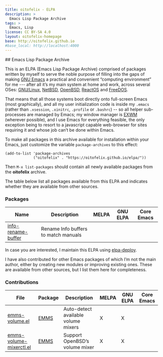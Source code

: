 ```yaml
---
title: oitofelix - ELPA
description: >
  Emacs Lisp Package Archive
tags: >
  Emacs, Lisp
license: CC BY-SA 4.0
layout: oitofelix-homepage
base: http://oitofelix.github.io
#base_local: http://localhost:4000
---
```

<div id="markdown" markdown="1">
## Emacs Lisp Package Archive

This is an ELPA (Emacs Lisp Package Archive) comprised of packages
written by myself to serve the noble purpose of filling into the gaps
of making [GNU Emacs](https://www.gnu.org/software/emacs/) a practical
and convenient “computing environment” for me --- after all it’s my
main system at home and work, across several OSes:
[GNU/Linux](https://guix.gnu.org/), [NetBSD](https://www.netbsd.org/),
[OpenBSD](https://www.openbsd.org/), [ReactOS](https://reactos.org/)
and [FreeDOS](https://freedos.org/).

That means that all those systems boot directly onto full-screen Emacs
(most graphically), and all my user initialization code is inside my
`.emacs` (rather than `.xsession`, `.xinitrc`, `.profile` or
`.bashrc`) -- so all helper sub-processes are managed by Emacs; my
window manager is [EXWM](https://github.com/ch11ng/exwm) (wherever
possible), and I use Emacs for everything feasible, the only exception
being to resort to a javascript capable web-browser for sites
requiring it and whose job can’t be done within Emacs.

To make all packages in this archive available for installation within
your Emacs, just customize the variable `package-archives` to this
effect:

```elisp
(add-to-list 'package-archives
             ("oitofelix" . "https://oitofelix.github.io/elpa/"))
```

Then `M-x list-packages` should contain all newly available packages
from the **oitofelix** archive.

The table below list all packages available from this ELPA and
indicates whether they are available from other sources.


### Packages

Name | Description | MELPA | GNU ELPA | Core Emacs |
-----|-------------|-------|----------|------------|
[info-rename-buffer](https://github.com/oitofelix/info-rename-buffer) | Rename Info buffers to match manuals | | |


In case you are interested, I maintain this ELPA using
[elpa-deploy](https://github.com/oitofelix/elpa-deploy).

I have also contributed for other Emacs packages of which I’m not the
main author, either by creating new modules or improving existing
ones.  These are available from other sources, but I list them here
for completeness.

### Contributions

File | Package | Description | MELPA | GNU ELPA | Core Emacs |
-----|---------|-------------|-------|----------|------------|
[emms-volume.el](https://git.savannah.gnu.org/cgit/emms.git/tree/lisp/emms-volume.el) | [EMMS](https://www.gnu.org/software/emms/) | Auto-detect available volume mixers | X | X | |
[emms-volume-mixerctl.el](https://git.savannah.gnu.org/cgit/emms.git/tree/lisp/emms-volume-mixerctl.el) | [EMMS](https://www.gnu.org/software/emms/) | Support OpenBSD’s volume mixer | X | X | |



</div>
